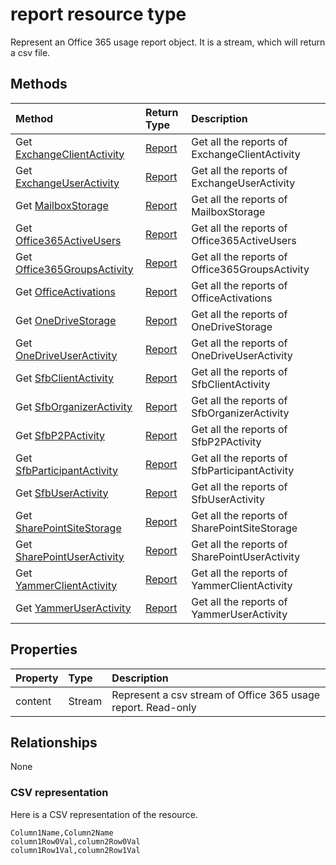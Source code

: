 # report resource type

Represent an Office 365 usage report object. It is a stream, which will return a csv file.

## Methods

|Method|Return Type|Description|
|:---------------|:--------|:----------|
|Get [ExchangeClientActivity](../api/reportroot_exchangeclientactivity.md)|[Report](report.md)|Get all the reports of ExchangeClientActivity|
|Get [ExchangeUserActivity](../api/reportroot_exchangeuseractivity.md)|[Report](report.md)|Get all the reports of ExchangeUserActivity|
|Get [MailboxStorage](../api/reportroot_mailboxstorage.md)|[Report](report.md)|Get all the reports of MailboxStorage|
|Get [Office365ActiveUsers](../api/reportroot_office365activeusers.md)|[Report](report.md)|Get all the reports of Office365ActiveUsers|
|Get [Office365GroupsActivity](../api/reportroot_office365groupsactivity.md)|[Report](report.md)|Get all the reports of Office365GroupsActivity|
|Get [OfficeActivations](../api/reportroot_officeactivations.md)|[Report](report.md)|Get all the reports of OfficeActivations|
|Get [OneDriveStorage](../api/reportroot_onedrivestorage.md)|[Report](report.md)|Get all the reports of OneDriveStorage|
|Get [OneDriveUserActivity](../api/reportroot_onedriveuseractivity.md)|[Report](report.md)|Get all the reports of OneDriveUserActivity|
|Get [SfbClientActivity](../api/reportroot_sfbclientactivity.md)|[Report](report.md)|Get all the reports of SfbClientActivity|
|Get [SfbOrganizerActivity](../api/reportroot_sfborganizeractivity.md)|[Report](report.md)|Get all the reports of SfbOrganizerActivity|
|Get [SfbP2PActivity](../api/reportroot_sfbp2pactivity.md)|[Report](report.md)|Get all the reports of SfbP2PActivity|
|Get [SfbParticipantActivity](../api/reportroot_sfbparticipantactivity.md)|[Report](report.md)|Get all the reports of SfbParticipantActivity|
|Get [SfbUserActivity](../api/reportroot_sfbuseractivity.md)|[Report](report.md)|Get all the reports of SfbUserActivity|
|Get [SharePointSiteStorage](../api/reportroot_sharepointsitestorage.md)|[Report](report.md)|Get all the reports of SharePointSiteStorage|
|Get [SharePointUserActivity](../api/reportroot_sharepointuseractivity.md)|[Report](report.md)|Get all the reports of SharePointUserActivity|
|Get [YammerClientActivity](../api/reportroot_yammerclientactivity.md)|[Report](report.md)|Get all the reports of YammerClientActivity|
|Get [YammerUserActivity](../api/reportroot_yammeruseractivity.md)|[Report](report.md)|Get all the reports of YammerUserActivity|

## Properties

| Property   | Type|Description|
|:---------------|:--------|:----------|
|content|Stream|Represent a csv stream of Office 365 usage report. Read-only|

## Relationships

None

### CSV representation

Here is a CSV representation of the resource.

<!-- {
  "blockType": "resource",
  "optionalProperties": [

  ],
  "@odata.type": "microsoft.graph.Report"
}-->

```csv
Column1Name,Column2Name
column1Row0Val,column2Row0Val
column1Row1Val,column2Row1Val
```

<!-- uuid: 8fcb5dbc-d5aa-4681-8e31-b001d5168d79
2015-10-25 14:57:30 UTC -->
<!-- {
  "type": "#page.annotation",
  "description": "Report resource",
  "keywords": "",
  "section": "documentation",
  "tocPath": ""
}-->